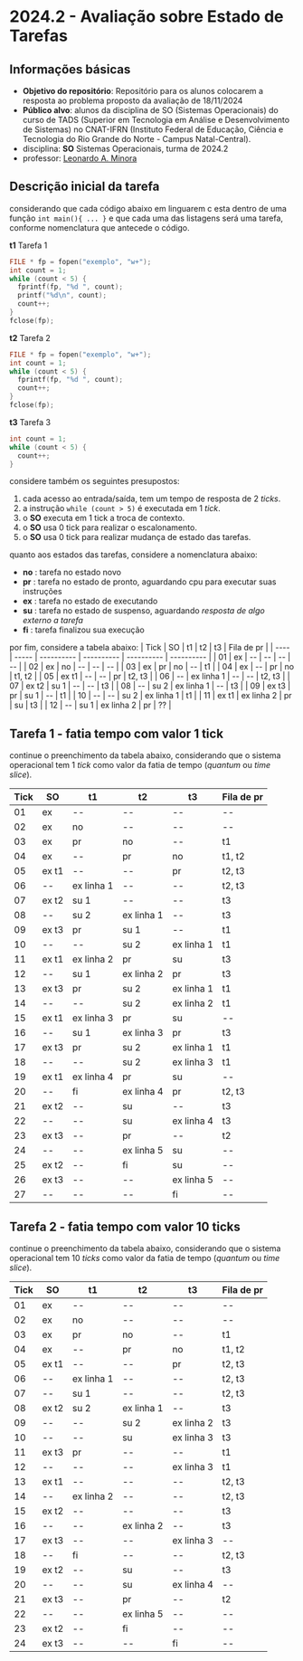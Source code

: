 # 2024.2 - Avaliação sobre Estado de Tarefas

## Informações básicas

- **Objetivo do repositório**: Repositório para os alunos colocarem a resposta ao problema proposto da avaliação de 18/11/2024
- **Público alvo**: alunos da disciplina de SO (Sistemas Operacionais) do curso de TADS (Superior em Tecnologia em Análise e Desenvolvimento de Sistemas) no CNAT-IFRN (Instituto Federal de Educação, Ciência e Tecnologia do Rio Grande do Norte - Campus Natal-Central).
- disciplina: **SO** Sistemas Operacionais, turma de 2024.2
- professor: [Leonardo A. Minora](https://github.com/leonardo-minora)

## Descrição inicial da tarefa

considerando que cada código abaixo em linguarem c esta dentro de uma função `int main(){ ... }` e que cada uma das listagens será uma tarefa, conforme nomenclatura que antecede o código.

**t1** Tarefa 1
```c
FILE * fp = fopen("exemplo", "w+");
int count = 1;
while (count < 5) {
  fprintf(fp, "%d ", count);
  printf("%d\n", count);
  count++;
}
fclose(fp);
```

**t2** Tarefa 2
```c
FILE * fp = fopen("exemplo", "w+");
int count = 1;
while (count < 5) {
  fprintf(fp, "%d ", count);
  count++;
}
fclose(fp);
```

**t3** Tarefa 3
```c
int count = 1;
while (count < 5) {
  count++;
}
```

considere também os seguintes presupostos:
1. cada acesso ao entrada/saída, tem um tempo de resposta de 2 _ticks_.
2. a instrução `while (count > 5)` é executada em 1 _tick_.
3. o **SO** executa em 1 tick a troca de contexto.
4. o **SO** usa 0 tick para realizar o escalonamento.
5. o **SO** usa 0 tick para realizar mudança de estado das tarefas.

quanto aos estados das tarefas, considere a nomenclatura abaixo:
- **no** : tarefa no estado novo
- **pr** : tarefa no estado de pronto, aguardando cpu para executar suas instruções
- **ex** : tarefa no estado de executando
- **su** : tarefa no estado de suspenso, aguardando _resposta de algo externo a tarefa_ 
- **fi** : tarefa finalizou sua execução

por fim, considere a tabela abaixo:
| Tick | SO    | t1         | t2         | t3         | Fila de pr |
| ---- | ----- | ---------- | ---------- | ---------- | ---------- |
| 01   | ex    | --         | --         | --         | --         |
| 02   | ex    | no         | --         | --         | --         |
| 03   | ex    | pr         | no         | --         | t1         |
| 04   | ex    | --         | pr         | no         | t1, t2     |
| 05   | ex t1 | --         | --         | pr         | t2, t3     |
| 06   | --    | ex linha 1 | --         | --         | t2, t3     |
| 07   | ex t2 | su 1       | --         | --         | t3         |
| 08   | --    | su 2       | ex linha 1 | --         | t3         |
| 09   | ex t3 | pr         | su 1       | --         | t1         |
| 10   | --    | --         | su 2       | ex linha 1 | t1         |
| 11   | ex t1 | ex linha 2 | pr         | su         | t3         |
| 12   | --    | su 1       | ex linha 2 | pr         | ??         |

## Tarefa 1 - fatia tempo com valor 1 tick

continue o preenchimento da tabela abaixo, considerando que o sistema operacional tem 1 _tick_ como valor da fatia de tempo (_quantum_ ou _time slice_).

| Tick | SO         | t1         | t2         | t3         | Fila de pr   |
|------|------------|------------|------------|------------|--------------|
| 01   | ex         | --         | --         | --         | --           |
| 02   | ex         | no         | --         | --         | --           |
| 03   | ex         | pr         | no         | --         | t1           |
| 04   | ex         | --         | pr         | no         | t1, t2       |
| 05   | ex t1      | --         | --         | pr         | t2, t3       |
| 06   | --         | ex linha 1 | --         | --         | t2, t3       |
| 07   | ex t2      | su 1       | --         | --         | t3           |
| 08   | --         | su 2       | ex linha 1 | --         | t3           |
| 09   | ex t3      | pr         | su 1       | --         | t1           |
| 10   | --         | --         | su 2       | ex linha 1 | t1           |
| 11   | ex t1      | ex linha 2 | pr         | su         | t3           |
| 12   | --         | su 1       | ex linha 2 | pr         | t3           |
| 13   | ex t3      | pr         | su 2       | ex linha 1 | t1           |
| 14   | --         | --         | su 2       | ex linha 2 | t1           |
| 15   | ex t1      | ex linha 3 | pr         | su         | --           |
| 16   | --         | su 1       | ex linha 3 | pr         | t3           |
| 17   | ex t3      | pr         | su 2       | ex linha 1 | t1           |
| 18   | --         | --         | su 2       | ex linha 3 | t1           |
| 19   | ex t1      | ex linha 4 | pr         | su         | --           |
| 20   | --         | fi         | ex linha 4 | pr         | t2, t3       |
| 21   | ex t2      | --         | su         | --         | t3           |
| 22   | --         | --         | su         | ex linha 4 | t3           |
| 23   | ex t3      | --         | pr         | --         | t2           |
| 24   | --         | --         | ex linha 5 | su         | --           |
| 25   | ex t2      | --         | fi         | su         | --           |
| 26   | ex t3      | --         | --         | ex linha 5 | --           |
| 27   | --         | --         | --         | fi         | --           |

## Tarefa 2 - fatia tempo com valor 10 ticks

continue o preenchimento da tabela abaixo, considerando que o sistema operacional tem 10 _ticks_ como valor da fatia de tempo (_quantum_ ou _time slice_).

| Tick | SO         | t1         | t2         | t3         | Fila de pr   |
|------|------------|------------|------------|------------|--------------|
| 01   | ex         | --         | --         | --         | --           |
| 02   | ex         | no         | --         | --         | --           |
| 03   | ex         | pr         | no         | --         | t1           |
| 04   | ex         | --         | pr         | no         | t1, t2       |
| 05   | ex t1      | --         | --         | pr         | t2, t3       |
| 06   | --         | ex linha 1 | --         | --         | t2, t3       |
| 07   | --         | su 1       | --         | --         | t2, t3       |
| 08   | ex t2      | su 2       | ex linha 1 | --         | t3           |
| 09   | --         | --         | su 2       | ex linha 2 | t3           |
| 10   | --         | --         | su         | ex linha 3 | t3           |
| 11   | ex t3      | pr         | --         | --         | t1           |
| 12   | --         | --         | --         | ex linha 3 | t1           |
| 13   | ex t1      | --         | --         | --         | t2, t3       |
| 14   | --         | ex linha 2 | --         | --         | t2, t3       |
| 15   | ex t2      | --         | --         | --         | t3           |
| 16   | --         | --         | ex linha 2 | --         | t3           |
| 17   | ex t3      | --         | --         | ex linha 3 | --           |
| 18   | --         | fi         | --         | --         | t2, t3       |
| 19   | ex t2      | --         | su         | --         | t3           |
| 20   | --         | --         | su         | ex linha 4 | --           |
| 21   | ex t3      | --         | pr         | --         | t2           |
| 22   | --         | --         | ex linha 5 | --         | --           |
| 23   | ex t2      | --         | fi         | --         | --           |
| 24   | ex t3      | --         | --         | fi         | --           |
